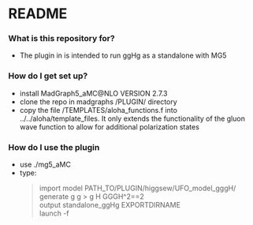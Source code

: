 # README #


### What is this repository for? ###

* The plugin in is intended to run ggHg as a standalone with MG5

### How do I get set up? ###

* install MadGraph5_aMC@NLO VERSION 2.7.3
* clone the repo in madgraphs /PLUGIN/ directory
* copy the file /TEMPLATES/aloha_functions.f into ../../aloha/template_files. It only extends the functionality of the gluon wave function to allow for additional polarization states


### How do I use the plugin ###
* use ./mg5_aMC
* type:  
    > import model PATH_TO/PLUGIN/higgsew/UFO_model_gggH/  
    > generate g g > g H GGGH^2==2  
    > output standalone_ggHg EXPORTDIRNAME  
    > launch -f

